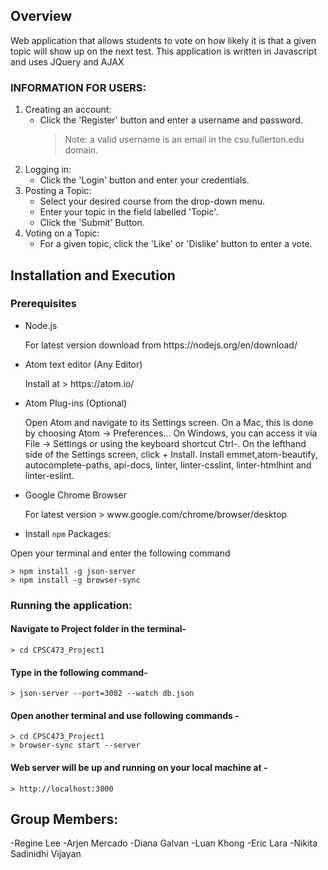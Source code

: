 ## Overview

<p> Web application that allows students to vote on how likely it is that a given topic will show up on the next test.
This application is written in Javascript and uses JQuery and AJAX </p>

### INFORMATION FOR USERS:

1. Creating an account:
    * Click the 'Register' button and enter a username and password.
      > Note: a valid username is an email in the csu.fullerton.edu domain.
2. Logging in:
    * Click the 'Login' button and enter your credentials.
3. Posting a Topic:
    * Select your desired course from the drop-down menu.
    * Enter your topic in the field labelled 'Topic'.
    * Click the 'Submit' Button.
4. Voting on a Topic:
    * For a given topic, click the 'Like' or 'Dislike' button to enter a vote.

## Installation and Execution
### Prerequisites

* Node.js
    <p> For latest version download from https://nodejs.org/en/download/ </p>

* Atom text editor (Any Editor)
    <p> Install at > https://atom.io/ </p>

* Atom Plug-ins (Optional)
   <p> Open Atom and navigate to its Settings screen. On a Mac, this is done by choosing Atom → Preferences... On Windows, you can access it via File → Settings or using the keyboard shortcut Ctrl-. On the lefthand side of the Settings   screen, click + Install. Install emmet,atom-beautify, autocomplete-paths, api-docs, linter, linter-csslint, linter-htmlhint and linter-eslint. </p>

* Google Chrome Browser
    <p> For latest version > www.google.com/chrome/browser/desktop </p>

* Install `npm` Packages:
<p> Open your terminal and enter the following command </p>

    > npm install -g json-server
    > npm install -g browser-sync

### Running the application:
#### Navigate to Project folder in the terminal-

	> cd CPSC473_Project1
#### Type in the following command-

	> json-server --port=3002 --watch db.json
#### Open another terminal and use following commands -

	> cd CPSC473_Project1
	> browser-sync start --server

#### Web server will be up and running on your local machine at -

	> http://localhost:3000

## Group Members:
-Regine Lee
-Arjen Mercado
-Diana Galvan
-Luan Khong
-Eric Lara
-Nikita Sadinidhi Vijayan
